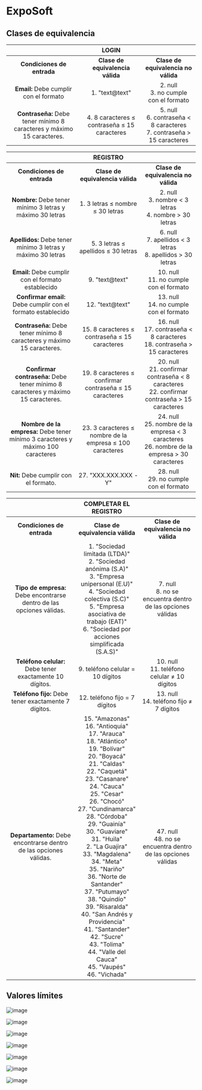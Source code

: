 # ExpoSoft


## Clases de equivalencia

||LOGIN||
| :--: | :--: | :--: | 
| **Condiciones de entrada** | **Clase de equivalencia válida** | **Clase de equivalencia no válida** |
| **Email:** Debe cumplir con el formato  | 1. "text@text"  | 2. null </br> 3. no cumple con el formato |
| **Contraseña:** Debe tener mínimo 8 caracteres y máximo 15 caracteres.  | 4. 8 caracteres ≤ contraseña ≤  15 caracteres  | 5. null </br> 6. contraseña < 8 caracteres </br> 7. contraseña > 15 caracteres |

||REGISTRO||
| :--: | :--: | :--: | 
| **Condiciones de entrada** | **Clase de equivalencia válida** | **Clase de equivalencia no válida** |
| **Nombre:** Debe tener mínimo 3 letras y máximo 30 letras  | 1. 3 letras ≤ nombre ≤ 30 letras  | 2. null </br> 3. nombre < 3 letras </br> 4. nombre > 30 letras |
| **Apellidos:** Debe tener mínimo 3 letras y máximo 30 letras | 5. 3 letras ≤ apellidos ≤ 30 letras  | 6. null</br>7. apellidos < 3 letras</br>8. apellidos > 30 letras |
| **Email:** Debe cumplir con el formato establecido | 9. "text@text"  | 10. null</br>11. no cumple con el formato |
| **Confirmar email:** Debe cumplir con el formato establecido | 12. "text@text"  | 13. null</br>14. no cumple con el formato |
| **Contraseña:** Debe tener mínimo 8 caracteres y máximo 15 caracteres. | 15. 8 caracteres ≤ contraseña ≤  15 caracteres  | 16. null</br>17. contraseña < 8 caracteres</br>18. contraseña > 15 caracteres |
| **Confirmar contraseña:** Debe tener mínimo 8 caracteres y máximo 15 caracteres. | 19. 8 caracteres ≤ confirmar contraseña ≤  15 caracteres | 20. null</br>21. confirmar contraseña < 8 caracteres</br>22. confirmar contraseña > 15 caracteres |
| **Nombre de la empresa:** Debe tener mínimo 3 caracteres y máximo 100 caracteres | 23. 3 caracteres ≤ nombre de la empresa ≤ 100 caracteres | 24. null</br>25. nombre de la empresa < 3 caracteres</br>26. nombre de la empresa > 30 caracteres |
| **Nit:** Debe cumplir con el formato. | 27. "XXX.XXX.XXX - Y"  | 28. null</br>29. no cumple con el formato|

||COMPLETAR EL REGISTRO||
| :--: | :--: | :--: | 
| **Condiciones de entrada** | **Clase de equivalencia válida** | **Clase de equivalencia no válida** |
| **Tipo de empresa:** Debe encontrarse dentro de las opciones válidas.  | 1. "Sociedad limitada (LTDA)"</br>2. "Sociedad anónima (S.A)"</br>3. "Empresa unipersonal (E.U)"</br>4. "Sociedad colectiva (S.C)"</br>5. "Empresa asociativa de trabajo (EAT)"</br>6. "Sociedad por acciones simplificada (S.A.S)"  | 7. null </br>8. no se encuentra dentro de las opciones válidas|
| **Teléfono celular:** Debe tener exactamente 10 dígitos.  | 9. teléfono celular = 10 dígitos  | 10. null </br> 11. teléfono celular ≠ 10 dígitos |
| **Teléfono fijo:** Debe tener exactamente 7 dígitos.  | 12. teléfono fijo = 7 dígitos  | 13. null</br>14. teléfono fijo ≠ 7 dígitos |
| **Departamento:** Debe encontrarse dentro de las opciones válidas. | 15. "Amazonas"</br>16. "Antioquia"</br>17. "Arauca"</br>18. "Atlántico"</br>19. "Bolívar"</br>20. "Boyacá"</br>21. "Caldas"</br>22. "Caquetá"</br>23. "Casanare"</br>24. "Cauca"</br>25. "Cesar"</br>26. "Chocó"</br>27. "Cundinamarca"</br>28. "Córdoba"</br>29. "Guainía"</br>30. "Guaviare"</br>31. "Huila"</br>2. "La Guajira"</br>33. "Magdalena"</br>34. "Meta"</br>35. "Nariño"</br>36. "Norte de Santander"</br>37. "Putumayo"</br>38. "Quindío"</br>39. "Risaralda"</br>40. "San Andrés y Providencia"</br>41. "Santander"</br>42. "Sucre"</br>43. "Tolima"</br>44. "Valle del Cauca"</br>45. "Vaupés"</br>46. "Vichada" | 47. null</br>48. no se encuentra dentro de las opciones válidas |

## Valores límites

![image](https://user-images.githubusercontent.com/83921891/157145883-9fcd3f2e-42d4-4aba-9e50-07065799155b.png)

![image](https://user-images.githubusercontent.com/83921891/157145910-490f892c-0370-4982-8d17-8d32e0ddcedb.png)

![image](https://user-images.githubusercontent.com/83921891/157145928-438d57a5-a3fb-485b-9130-58c5cbc071b4.png)

![image](https://user-images.githubusercontent.com/83921891/157145940-db198982-ab06-4c05-a400-9d552d510666.png)

![image](https://user-images.githubusercontent.com/83921891/157145952-c9384c67-58c2-4e43-995e-4db8c1750597.png)

![image](https://user-images.githubusercontent.com/83921891/157145959-fdd23b65-da80-47e5-954b-675d1ba3a57a.png)

![image](https://user-images.githubusercontent.com/83921891/157145966-7ec3bddd-be0f-4faa-993b-0ee18f6d9e1b.png)









